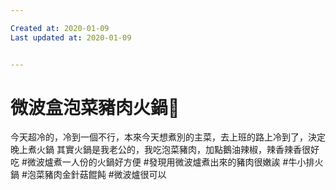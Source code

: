 ```yaml
---

Created at: 2020-01-09
Last updated at: 2020-01-09


---
```


# 微波盒泡菜豬肉火鍋🍲


今天超冷的，冷到一個不行，本來今天想煮別的主菜，去上班的路上冷到了，決定晚上煮火鍋
其實火鍋是我老公的，我吃泡菜豬肉，加點鵝油辣椒，辣香辣香很好吃
#微波爐煮一人份的火鍋好方便
#發現用微波爐煮出來的豬肉很嫩誒
#牛小排火鍋
#泡菜豬肉金針菇餛飩
#微波爐很可以

